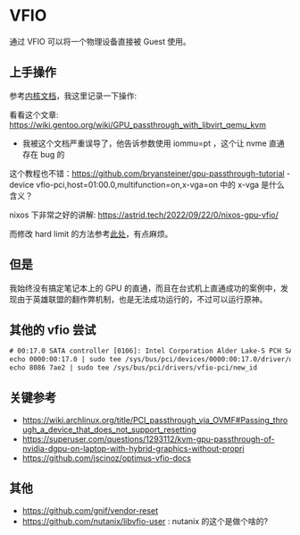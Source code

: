 # VFIO

通过 VFIO 可以将一个物理设备直接被 Guest 使用。

## 上手操作
参考[内核文档](https://www.kernel.org/doc/html/latest/driver-api/vfio.html)，我这里记录一下操作:

看看这个文章: https://wiki.gentoo.org/wiki/GPU_passthrough_with_libvirt_qemu_kvm
  - 我被这个文档严重误导了，他告诉参数使用 iommu=pt ，这个让 nvme 直通存在 bug 的

这个教程也不错：https://github.com/bryansteiner/gpu-passthrough-tutorial
 -device vfio-pci,host=01:00.0,multifunction=on,x-vga=on 中的 x-vga 是什么含义？

nixos 下非常之好的讲解: https://astrid.tech/2022/09/22/0/nixos-gpu-vfio/

而修改 hard limit 的方法参考[此处](https://docs.oracle.com/cd/E19623-01/820-6168/file-descriptor-requirements.html)，有点麻烦。

## 但是
我始终没有搞定笔记本上的 GPU 的直通，而且在台式机上直通成功的案例中，发现由于英雄联盟的翻作弊机制，也是无法成功运行的，不过可以运行原神。

## 其他的 vfio 尝试
```txt
# 00:17.0 SATA controller [0106]: Intel Corporation Alder Lake-S PCH SATA Controller [AHCI Mode] [8086:7ae2] (rev 11)
echo 0000:00:17.0 | sudo tee /sys/bus/pci/devices/0000:00:17.0/driver/unbind
echo 8086 7ae2 | sudo tee /sys/bus/pci/drivers/vfio-pci/new_id
```

## 关键参考
- https://wiki.archlinux.org/title/PCI_passthrough_via_OVMF#Passing_through_a_device_that_does_not_support_resetting
- https://superuser.com/questions/1293112/kvm-gpu-passthrough-of-nvidia-dgpu-on-laptop-with-hybrid-graphics-without-propri
- https://github.com/jscinoz/optimus-vfio-docs

## 其他
- https://github.com/gnif/vendor-reset
- https://github.com/nutanix/libvfio-user : nutanix 的这个是做个啥的?
